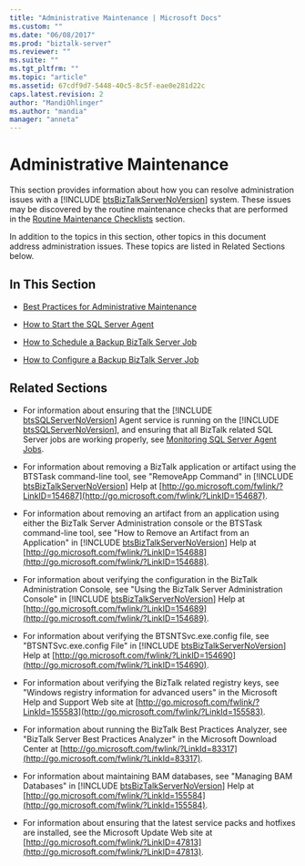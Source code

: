 ```yaml
---
title: "Administrative Maintenance | Microsoft Docs"
ms.custom: ""
ms.date: "06/08/2017"
ms.prod: "biztalk-server"
ms.reviewer: ""
ms.suite: ""
ms.tgt_pltfrm: ""
ms.topic: "article"
ms.assetid: 67cdf9d7-5448-40c5-8c5f-eae0e281d22c
caps.latest.revision: 2
author: "MandiOhlinger"
ms.author: "mandia"
manager: "anneta"
---
```

# Administrative Maintenance
This section provides information about how you can resolve administration issues with a [!INCLUDE [btsBizTalkServerNoVersion](../includes/btsbiztalkservernoversion-md.md)] system. These issues may be discovered by the routine maintenance checks that are performed in the [Routine Maintenance Checklists](../technical-guides/routine-maintenance-checklists.md) section.  

 In addition to the topics in this section, other topics in this document address administration issues. These topics are listed in Related Sections below.  

## In This Section  

-   [Best Practices for Administrative Maintenance](../technical-guides/best-practices-for-administrative-maintenance.md)  

-   [How to Start the SQL Server Agent](../technical-guides/how-to-start-the-sql-server-agent.md)  

-   [How to Schedule a Backup BizTalk Server Job](../technical-guides/how-to-schedule-a-backup-biztalk-server-job.md)  

-   [How to Configure a Backup BizTalk Server Job](../technical-guides/how-to-configure-a-backup-biztalk-server-job.md)  

## Related Sections  

- For information about ensuring that the [!INCLUDE [btsSQLServerNoVersion](../includes/btssqlservernoversion-md.md)] Agent service is running on the [!INCLUDE [btsSQLServerNoVersion](../includes/btssqlservernoversion-md.md)], and ensuring that all BizTalk related SQL Server jobs are working properly, see [Monitoring SQL Server Agent Jobs](../technical-guides/monitoring-sql-server-agent-jobs.md).  

- For information about removing a BizTalk application or artifact using the BTSTask command-line tool, see "RemoveApp Command" in [!INCLUDE [btsBizTalkServerNoVersion](../includes/btsbiztalkservernoversion-md.md)] Help at [http://go.microsoft.com/fwlink/?LinkID=154687](http://go.microsoft.com/fwlink/?LinkID=154687).  

- For information about removing an artifact from an application using either the BizTalk Server Administration console or the BTSTask command-line tool, see "How to Remove an Artifact from an Application" in [!INCLUDE [btsBizTalkServerNoVersion](../includes/btsbiztalkservernoversion-md.md)] Help at [http://go.microsoft.com/fwlink/?LinkID=154688](http://go.microsoft.com/fwlink/?LinkID=154688).  

- For information about verifying the configuration in the BizTalk Administration Console, see "Using the BizTalk Server Administration Console" in [!INCLUDE [btsBizTalkServerNoVersion](../includes/btsbiztalkservernoversion-md.md)] Help at [http://go.microsoft.com/fwlink/?LinkID=154689](http://go.microsoft.com/fwlink/?LinkID=154689).  

- For information about verifying the BTSNTSvc.exe.config file, see "BTSNTSvc.exe.config File" in [!INCLUDE [btsBizTalkServerNoVersion](../includes/btsbiztalkservernoversion-md.md)] Help at [http://go.microsoft.com/fwlink/?LinkID=154690](http://go.microsoft.com/fwlink/?LinkID=154690).  

- For information about verifying the BizTalk related registry keys, see "Windows registry information for advanced users" in the Microsoft Help and Support Web site at [http://go.microsoft.com/fwlink/?LinkId=155583](http://go.microsoft.com/fwlink/?LinkId=155583).  

- For information about running the BizTalk Best Practices Analyzer, see "BizTalk Server Best Practices Analyzer" in the Microsoft Download Center at [http://go.microsoft.com/fwlink/?LinkId=83317](http://go.microsoft.com/fwlink/?LinkId=83317).  

- For information about maintaining BAM databases, see "Managing BAM Databases" in [!INCLUDE [btsBizTalkServerNoVersion](../includes/btsbiztalkservernoversion-md.md)] Help at [http://go.microsoft.com/fwlink/?LinkId=155584](http://go.microsoft.com/fwlink/?LinkId=155584).  

- For information about ensuring that the latest service packs and hotfixes are installed, see the Microsoft Update Web site at [http://go.microsoft.com/fwlink/?LinkID=47813](http://go.microsoft.com/fwlink/?LinkID=47813).
